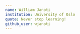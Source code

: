 ```yaml
---
name: William Janoti
institution: University of Oslo
quote: Never stop learning!
github_user: wjanoti
---
```

